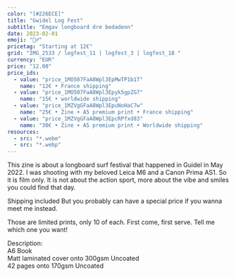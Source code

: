 ```yaml
---
color: "[#226ECE]"
title: "Gwidel Log Fest"
subtitle: "Emgav longboard dre bedadenn"
date: 2023-02-01
emoji: "🏄‍♂️"
pricetag: "Starting at 12€"
grid: "IMG_2533 / logfest_11 | logfest_3 | logfest_18 "
currency: "EUR"
price: "12.00"
price_ids: 
  - value: "price_1MO507FaA8Wpl3EpMwTP1b1T"
    name: "12€ • France shipping"
  - value: "price_1MO507FaA8Wpl3Epyk5gpZG7"
    name: "15€ • worldwide shipping"
  - value: "price_1MZVgGFaA8Wpl3EpuNoHaC7w"
    name: "25€ • Zine + A5 premium print • France shipping"
  - value: "price_1MZVgGFaA8Wpl3EpcRPfxd83"
    name: "30€ • Zine + A5 premium print • Worldwide shipping"
resources:
  - src: "*.webm"
  - src: "*.webp"
---
```


This zine is about a longboard surf festival that happened in Guidel in May 2022.
I was shooting with my beloved Leica M6 and a Canon Prima AS1. So it is film only.
It is not about the action sport, more about the vibe and smiles you could find that day.

Shipping included 
But you probably can have a special price if you wanna meet me instead.

Those are limited prints, only 10 of each. First come, first serve. Tell me which one you want!

<div class="text-sm">
Description: <br/> 
A6 Book<br/> 
Matt laminated cover onto 300gsm Uncoated <br/> 
42 pages onto 170gsm Uncoated
</div>

